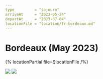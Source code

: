 ```yaml
---
type         = "sojourn"
arriveAt     = "2023-05-24"
departAt     = "2023-07-04"
locationFile = "location/fr-bordeaux.md"
---
```


# Bordeaux (May 2023)

{% locationPartial file=$locationFile /%} 

![](2023/06/17/20230617-085428.jpg)
![](2023/06/17/20230617-085149.jpg)
